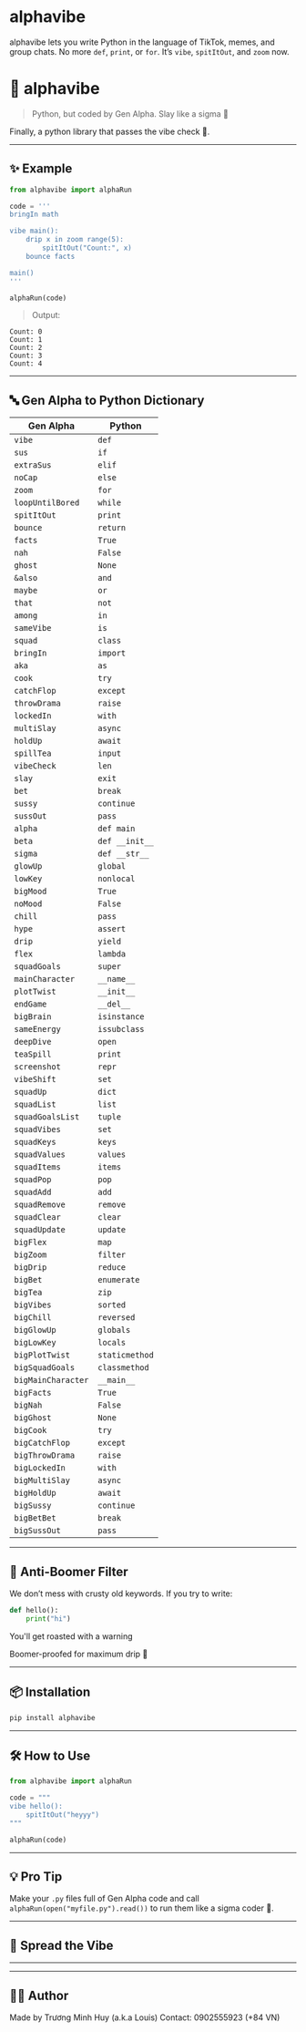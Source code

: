 # alphavibe
alphavibe lets you write Python in the language of TikTok, memes, and group chats. No more `def`, `print`, or `for`. It’s `vibe`, `spitItOut`, and `zoom` now.
# 🍻 alphavibe

> Python, but coded by Gen Alpha. Slay like a sigma 💅

Finally, a python library that passes the vibe check 💯.

---

## ✨ Example

```python
from alphavibe import alphaRun

code = '''
bringIn math

vibe main():
    drip x in zoom range(5):
        spitItOut("Count:", x)
    bounce facts

main()
'''

alphaRun(code)
```

> Output:

```
Count: 0
Count: 1
Count: 2
Count: 3
Count: 4
```

---

## 🔤 Gen Alpha to Python Dictionary

| Gen Alpha        | Python     |
| ---------------- | ---------- |
| `vibe`           | `def`      |
| `sus`            | `if`       |
| `extraSus`       | `elif`     |
| `noCap`          | `else`     |
| `zoom`           | `for`      |
| `loopUntilBored` | `while`    |
| `spitItOut`      | `print`    |
| `bounce`         | `return`   |
| `facts`          | `True`     |
| `nah`            | `False`    |
| `ghost`          | `None`     |
| `&also`          | `and`      |
| `maybe`          | `or`       |
| `that`           | `not`      |
| `among`          | `in`       |
| `sameVibe`       | `is`       |
| `squad`          | `class`    |
| `bringIn`        | `import`   |
| `aka`            | `as`       |
| `cook`           | `try`      |
| `catchFlop`      | `except`   |
| `throwDrama`     | `raise`    |
| `lockedIn`       | `with`     |
| `multiSlay`      | `async`    |
| `holdUp`         | `await`    |
| `spillTea`       | `input`    |
| `vibeCheck`      | `len`      |
| `slay`           | `exit`     |
| `bet`            | `break`    |
| `sussy`          | `continue` |
| `sussOut`        | `pass`     |
| `alpha`          | `def main` |
| `beta`           | `def __init__` |
| `sigma`          | `def __str__` |
| `glowUp`         | `global`   |
| `lowKey`         | `nonlocal` |
| `bigMood`        | `True`     |
| `noMood`         | `False`    |
| `chill`          | `pass`     |
| `hype`           | `assert`   |
| `drip`           | `yield`    |
| `flex`           | `lambda`   |
| `squadGoals`     | `super`    |
| `mainCharacter`  | `__name__` |
| `plotTwist`      | `__init__` |
| `endGame`        | `__del__`  |
| `bigBrain`       | `isinstance` |
| `sameEnergy`     | `issubclass` |
| `deepDive`       | `open`     |
| `teaSpill`       | `print`    |
| `screenshot`     | `repr`     |
| `vibeShift`      | `set`      |
| `squadUp`        | `dict`     |
| `squadList`      | `list`     |
| `squadGoalsList` | `tuple`    |
| `squadVibes`     | `set`      |
| `squadKeys`      | `keys`     |
| `squadValues`    | `values`   |
| `squadItems`     | `items`    |
| `squadPop`       | `pop`      |
| `squadAdd`       | `add`      |
| `squadRemove`    | `remove`   |
| `squadClear`     | `clear`    |
| `squadUpdate`    | `update`   |
| `bigFlex`        | `map`      |
| `bigZoom`        | `filter`   |
| `bigDrip`        | `reduce`   |
| `bigBet`         | `enumerate` |
| `bigTea`         | `zip`      |
| `bigVibes`       | `sorted`   |
| `bigChill`       | `reversed` |
| `bigGlowUp`      | `globals`  |
| `bigLowKey`      | `locals`   |
| `bigPlotTwist`   | `staticmethod` |
| `bigSquadGoals`  | `classmethod` |
| `bigMainCharacter` | `__main__` |
| `bigFacts`       | `True`     |
| `bigNah`         | `False`    |
| `bigGhost`       | `None`     |
| `bigCook`        | `try`      |
| `bigCatchFlop`   | `except`   |
| `bigThrowDrama`  | `raise`    |
| `bigLockedIn`    | `with`     |
| `bigMultiSlay`   | `async`    |
| `bigHoldUp`      | `await`    |
| `bigSussy`       | `continue` |
| `bigBetBet`      | `break`    |
| `bigSussOut`     | `pass`     |

---

## 🚫 Anti-Boomer Filter

We don’t mess with crusty old keywords. If you try to write:

```python
def hello():
    print("hi")
```

You'll get roasted with a warning

Boomer-proofed for maximum drip 😤

---

## 📦 Installation

```bash
pip install alphavibe
```

---

## 🛠 How to Use

```python
from alphavibe import alphaRun

code = """
vibe hello():
    spitItOut("heyyy")
"""

alphaRun(code)
```

---

## 💡 Pro Tip

Make your `.py` files full of Gen Alpha code and call `alphaRun(open("myfile.py").read())` to run them like a sigma coder 💪.

---

## 📣 Spread the Vibe

---

---

## 🧑‍💻 Author

Made by Trương Minh Huy (a.k.a Louis)
Contact: 0902555923 (+84 VN)
